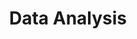 ---
layout: grid
title: Data Analysis
slug: DataAnalysis
description: >
    Posts in Data Analysis category
permalink: dataanalysis
---
